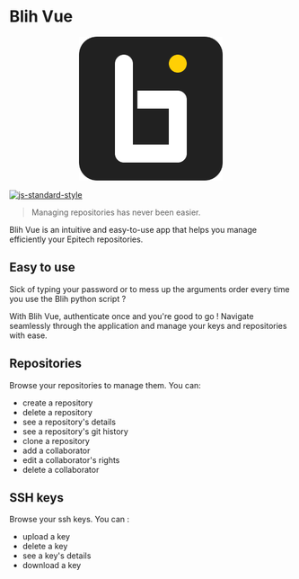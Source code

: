 # Blih Vue

<p align="center">
  <img src='build/icons/logo3.png' alt='logo' width='256'/>
</p>

[![js-standard-style](https://img.shields.io/badge/code%20style-standard-brightgreen.svg?style=flat-square)](http://standardjs.com)

> Managing repositories has never been easier.

Blih Vue is an intuitive and easy-to-use app that helps you manage efficiently your Epitech repositories.

## Easy to use

Sick of typing your password or to mess up the arguments order every time you use the Blih python script ?

With Blih Vue, authenticate once and you're good to go ! Navigate seamlessly through the application and manage your keys and repositories with ease.

## Repositories

Browse your repositories to manage them. You can:
* create a repository
* delete a repository
* see a repository's details
* see a repository's git history
* clone a repository
* add a collaborator
* edit a collaborator's rights
* delete a collaborator

## SSH keys

Browse your ssh keys. You can :
* upload a key
* delete a key
* see a key's details
* download a key
